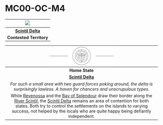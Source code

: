 # MC00-OC-M4

| <img src="../images/blank.png" height="200" /> |
|:---:|
| **[Scintil Delta](../places/rivers-lakes/scintil-delta.md)** |
| **Contested Territory** |

| <img src="../images/card-icons/marsh-skimmers.png" height="60" /> |
|:---:|
| **Home State** |
| **[Scintil Delta](../places/rivers-lakes/scintil-delta.md)** |
| *For such a small area with two guard forces poking around, the delta is surprisingly lawless. A haven for chancers and unscrupulous types.* |
| While [Revenossa](../civilisations/nilsavnic-alliance/states/revenossa.md) and the [Bay of Splendour](../civilisations/nilsavnic-alliance/states/bay-of-splendour.md) draw their border along the [River Scintil](../places/rivers-lakes/river-scintil.md), the [Scintil Delta](../places/rivers-lakes/scintil-delta.md) remains an area of contention for both states. Both try to control the settlements on the islands to varying success, not helped by the locals who are quite happy being defiantly independent. |

